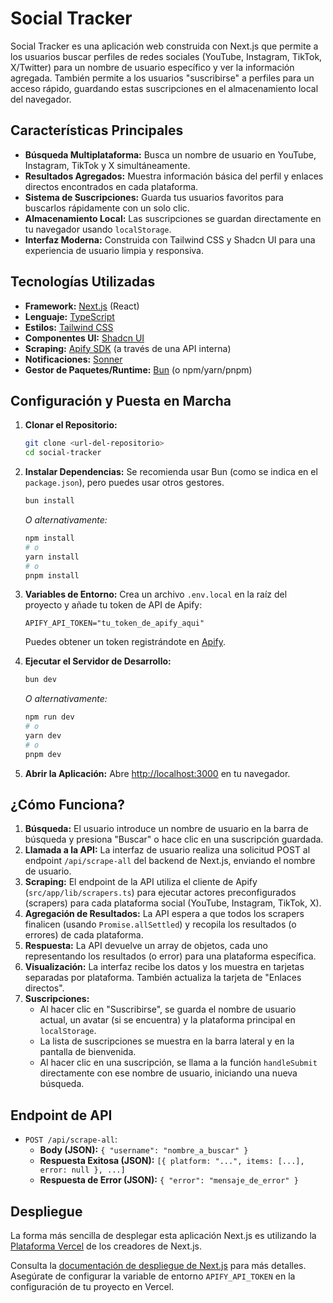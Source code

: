 # Social Tracker

Social Tracker es una aplicación web construida con Next.js que permite a los usuarios buscar perfiles de redes sociales (YouTube, Instagram, TikTok, X/Twitter) para un nombre de usuario específico y ver la información agregada. También permite a los usuarios "suscribirse" a perfiles para un acceso rápido, guardando estas suscripciones en el almacenamiento local del navegador.

## Características Principales

*   **Búsqueda Multiplataforma:** Busca un nombre de usuario en YouTube, Instagram, TikTok y X simultáneamente.
*   **Resultados Agregados:** Muestra información básica del perfil y enlaces directos encontrados en cada plataforma.
*   **Sistema de Suscripciones:** Guarda tus usuarios favoritos para buscarlos rápidamente con un solo clic.
*   **Almacenamiento Local:** Las suscripciones se guardan directamente en tu navegador usando `localStorage`.
*   **Interfaz Moderna:** Construida con Tailwind CSS y Shadcn UI para una experiencia de usuario limpia y responsiva.

## Tecnologías Utilizadas

*   **Framework:** [Next.js](https://nextjs.org/) (React)
*   **Lenguaje:** [TypeScript](https://www.typescriptlang.org/)
*   **Estilos:** [Tailwind CSS](https://tailwindcss.com/)
*   **Componentes UI:** [Shadcn UI](https://ui.shadcn.com/)
*   **Scraping:** [Apify SDK](https://apify.com/) (a través de una API interna)
*   **Notificaciones:** [Sonner](https://sonner.emilkowal.ski/)
*   **Gestor de Paquetes/Runtime:** [Bun](https://bun.sh/) (o npm/yarn/pnpm)

## Configuración y Puesta en Marcha

1.  **Clonar el Repositorio:**
    ```bash
    git clone <url-del-repositorio>
    cd social-tracker
    ```

2.  **Instalar Dependencias:**
    Se recomienda usar Bun (como se indica en el `package.json`), pero puedes usar otros gestores.
    ```bash
    bun install
    ```
    *O alternativamente:*
    ```bash
    npm install
    # o
    yarn install
    # o
    pnpm install
    ```

3.  **Variables de Entorno:**
    Crea un archivo `.env.local` en la raíz del proyecto y añade tu token de API de Apify:
    ```plaintext:.env.local
    APIFY_API_TOKEN="tu_token_de_apify_aqui"
    ```
    Puedes obtener un token registrándote en [Apify](https://apify.com/).

4.  **Ejecutar el Servidor de Desarrollo:**
    ```bash
    bun dev
    ```
    *O alternativamente:*
    ```bash
    npm run dev
    # o
    yarn dev
    # o
    pnpm dev
    ```

5.  **Abrir la Aplicación:**
    Abre [http://localhost:3000](http://localhost:3000) en tu navegador.

## ¿Cómo Funciona?

1.  **Búsqueda:** El usuario introduce un nombre de usuario en la barra de búsqueda y presiona "Buscar" o hace clic en una suscripción guardada.
2.  **Llamada a la API:** La interfaz de usuario realiza una solicitud POST al endpoint `/api/scrape-all` del backend de Next.js, enviando el nombre de usuario.
3.  **Scraping:** El endpoint de la API utiliza el cliente de Apify (`src/app/lib/scrapers.ts`) para ejecutar actores preconfigurados (scrapers) para cada plataforma social (YouTube, Instagram, TikTok, X).
4.  **Agregación de Resultados:** La API espera a que todos los scrapers finalicen (usando `Promise.allSettled`) y recopila los resultados (o errores) de cada plataforma.
5.  **Respuesta:** La API devuelve un array de objetos, cada uno representando los resultados (o error) para una plataforma específica.
6.  **Visualización:** La interfaz recibe los datos y los muestra en tarjetas separadas por plataforma. También actualiza la tarjeta de "Enlaces directos".
7.  **Suscripciones:**
    *   Al hacer clic en "Suscribirse", se guarda el nombre de usuario actual, un avatar (si se encuentra) y la plataforma principal en `localStorage`.
    *   La lista de suscripciones se muestra en la barra lateral y en la pantalla de bienvenida.
    *   Al hacer clic en una suscripción, se llama a la función `handleSubmit` directamente con ese nombre de usuario, iniciando una nueva búsqueda.

## Endpoint de API

*   `POST /api/scrape-all`:
    *   **Body (JSON):** `{ "username": "nombre_a_buscar" }`
    *   **Respuesta Exitosa (JSON):** `[{ platform: "...", items: [...], error: null }, ...]`
    *   **Respuesta de Error (JSON):** `{ "error": "mensaje_de_error" }`

## Despliegue

La forma más sencilla de desplegar esta aplicación Next.js es utilizando la [Plataforma Vercel](https://vercel.com/new?utm_medium=default-template&filter=next.js&utm_source=create-next-app&utm_campaign=create-next-app-readme) de los creadores de Next.js.

Consulta la [documentación de despliegue de Next.js](https://nextjs.org/docs/app/building-your-application/deploying) para más detalles. Asegúrate de configurar la variable de entorno `APIFY_API_TOKEN` en la configuración de tu proyecto en Vercel.